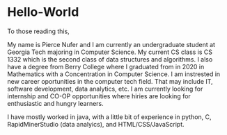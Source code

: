 # Hello-World

To those reading this,

My name is Pierce Nufer and I am currently an undergraduate student at Georgia Tech majoring in Computer Science. My current CS class is CS 1332 which is the second class of data structures and algorithms. I also have a degree from Berry College where I graduated from in 2020 in Mathematics with a Concentration in Computer Science. I am instrested in new career oportunities in the computer tech field. That may include IT, software development, data analytics, etc. I am currently looking for internship and CO-OP opportunities where hiries are looking for enthusiastic and hungry learners.

I have mostly worked in java, with a little bit of experience in python, C, RapidMinerStudio (data analyics),  and HTML/CSS/JavaScript.
